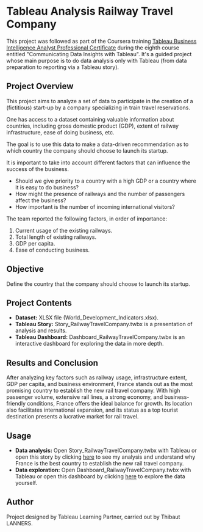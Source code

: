 # Tableau Analysis Railway Travel Company

This project was followed as part of the Coursera training [Tableau Business Intelligence Analyst Professional Certificate](https://www.coursera.org/professional-certificates/tableau-business-intelligence-analyst?) during the eighth course entitled "Communicating Data Insights with Tableau". It's a guided project whose main purpose is to do data analysis only with Tableau (from data preparation to reporting via a Tableau story).


## Project Overview
This project aims to analyze a set of data to participate in the creation of a (fictitious) start-up by a company specializing in train travel reservations.

One has access to a dataset containing valuable information about countries, including gross domestic product (GDP), extent of railway infrastructure, ease of doing business, etc.

The goal is to use this data to make a data-driven recommendation as to which country the company should choose to launch its startup.

It is important to take into account different factors that can influence the success of the business.
- Should we give priority to a country with a high GDP or a country where it is easy to do business?
- How might the presence of railways and the number of passengers affect the business?
- How important is the number of incoming international visitors?

The team reported the following factors, in order of importance:
1. Current usage of the existing railways.
2. Total length of existing railways.
3. GDP per capita.
4. Ease of conducting business.

## Objective 
Define the country that the company should choose to launch its startup.

## Project Contents 
- **Dataset:** XLSX file (World_Development_Indicators.xlsx).
- **Tableau Story:** Story_RailwayTravelCompany.twbx is a presentation of analysis and results.
- **Tableau Dashboard:** Dashboard_RailwayTravelCompany.twbx is an interactive dashboard for exploring the data in more depth.

## Results and Conclusion
After analyzing key factors such as railway usage, infrastructure extent, GDP per capita, and business environment, France stands out as the most promising country to establish the new rail travel company. With high passenger volume, extensive rail lines, a strong economy, and business-friendly conditions, France offers the ideal balance for growth. Its location also facilitates international expansion, and its status as a top tourist destination presents a lucrative market for rail travel.

## Usage
- **Data analysis:** Open Story_RailwayTravelCompany.twbx with Tableau or open this story by clicking [here](https://public.tableau.com/views/Story_RailwayTravelCompany/Histoire1?:language=fr-FR&:sid=&:redirect=auth&:display_count=n&:origin=viz_share_link) to see my analysis and understand why France is the best country to establish the new rail travel company.
- **Data exploration:** Open Dashboard_RailwayTravelCompany.twbx with Tableau or open this dashboard by clicking [here](https://public.tableau.com/views/Dashboard_RailwayTravelCompany/Tableaudebord3?:language=fr-FR&:sid=&:redirect=auth&:display_count=n&:origin=viz_share_link) to explore the data yourself.

## Author
Project designed by Tableau Learning Partner, carried out by Thibaut LANNERS.












